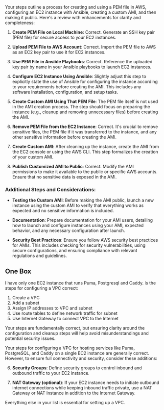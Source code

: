 Your steps outline a process for creating and using a PEM file in AWS, configuring an EC2 instance with Ansible, creating a custom AMI, and then making it public. Here's a review with enhancements for clarity and completeness:

1. **Create PEM File on Local Machine**: Correct. Generate an SSH key pair (PEM file) for secure access to your EC2 instances.

2. **Upload PEM File to AWS Account**: Correct. Import the PEM file to AWS as an EC2 key pair to use it for EC2 instances.

3. **Use PEM File in Ansible Playbooks**: Correct. Reference the uploaded key pair by name in your Ansible playbooks to launch EC2 instances.

4. **Configure EC2 Instance Using Ansible**: Slightly adjust this step to explicitly state the use of Ansible for configuring the instance according to your requirements before creating the AMI. This includes any software installation, configuration, and setup tasks.

5. **Create Custom AMI Using That PEM File**: The PEM file itself is not used in the AMI creation process. The step should focus on preparing the instance (e.g., cleanup and removing unnecessary files) before creating the AMI.

6. **Remove PEM File from the EC2 Instance**: Correct. It's crucial to remove sensitive files,  the PEM file if it was transferred to the instance, and any other sensitive information before creating the AMI.

7. **Create Custom AMI**: After cleaning up the instance, create the AMI from the EC2 console or using the AWS CLI. This step formalizes the creation of your custom AMI.

8. **Publish Customized AMI to Public**: Correct. Modify the AMI permissions to make it available to the public or specific AWS accounts. Ensure that no sensitive data is exposed in the AMI.

### Additional Steps and Considerations:

- **Testing the Custom AMI**: Before making the AMI public, launch a new instance using the custom AMI to verify that everything works as expected and no sensitive information is included.

- **Documentation**: Prepare documentation for your AMI users, detailing how to launch and configure instances using your AMI, expected behavior, and any necessary configuration after launch.

- **Security Best Practices**: Ensure you follow AWS security best practices for AMIs. This includes checking for security vulnerabilities, using secure configurations, and ensuring compliance with relevant regulations and guidelines.

## One Box

I have only one EC2 instance that runs Puma, Postgresql and Caddy. Is the steps for configuring a VPC correct:

1. Create a VPC
2. Add a subnet
3. Assign IP addresses to VPC and subnet
4. Use route tables to define network traffic for subnet
5. Use Internet Gateway to connect VPC to the Internet

Your steps are fundamentally correct, but ensuring clarity around the configuration and cleanup steps will help avoid misunderstandings and potential security issues.

Your steps for configuring a VPC for hosting services like Puma, PostgreSQL, and Caddy on a single EC2 instance are generally correct. However, to ensure full connectivity and security, consider these additions:

6. **Security Groups**: Define security groups to control inbound and outbound traffic to your EC2 instance.

7. **NAT Gateway (optional)**: If your EC2 instance needs to initiate outbound internet connections while keeping inbound traffic private, use a NAT Gateway or NAT Instance in addition to the Internet Gateway.

Everything else in your list is essential for setting up a VPC.

